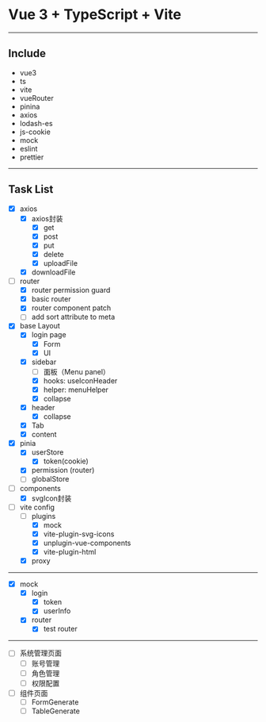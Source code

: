 # Vue 3 + TypeScript + Vite
----
## Include
* vue3
* ts
* vite
* vueRouter
* pinina
* axios
* lodash-es
* js-cookie
* mock
* eslint
* prettier
----
## Task List
- [x] axios
  - [x] axios封装
    - [x] get
    - [x] post
    - [x] put
    - [x] delete
    - [x] uploadFile
  - [x] downloadFile
- [ ] router
  - [x] router permission guard
  - [x] basic router
  - [x] router component patch
  - [ ] add sort attribute to meta
- [x] base Layout
  - [x] login page
    - [x] Form
    - [x] UI
  - [x] sidebar
    - [ ] 面板（Menu panel）
    - [X] hooks: useIconHeader
    - [x] helper: menuHelper
    - [x] collapse
  - [x] header
    - [x] collapse
  - [x] Tab
  - [x] content
- [x] pinia
  - [x] userStore
    - [x] token(cookie)
  - [x] permission (router)
  - [ ] globalStore
- [ ] components
  - [x] svgIcon封装
- [ ] vite config
  - [ ] plugins 
    - [x] mock
    - [x] vite-plugin-svg-icons 
    - [x] unplugin-vue-components
    - [x] vite-plugin-html
  - [x] proxy 
----
- [x] mock
  - [x] login
    - [x] token
    - [x] userInfo
  - [x] router
    - [x] test router
---
- [ ] 系统管理页面
  - [ ] 账号管理
  - [ ] 角色管理
  - [ ] 权限配置
- [ ] 组件页面
  - [ ] FormGenerate
  - [ ] TableGenerate
